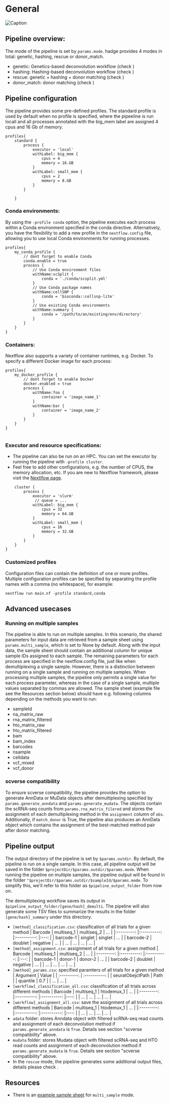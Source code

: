 # General

![Caption](_static/images/pipeline_v2.png)

## **Pipeline overview:**

The mode of the pipeline is set by `params.mode`. hadge provides 4 modes in total: genetic, hashing, rescue or donor_match.

- genetic: Genetics-based deconvolution workflow (check [](genetic))
- hashing: Hashing-based deconvolution workflow (check [](hashing))
- rescue: genetic + hashing + donor matching (check [](rescue))
- donor_match: donor matching (check [](rescue))

## **Pipeline configuration**

The pipeline provides some pre-defined profiles. The standard profile is used by default when no profile is specified, where the pipeeline is run locall and all processes annotated with the big_mem label are assigned 4 cpus and 16 Gb of memory.

```
profiles{
    standard {
        process {
            executor = 'local'
            withLabel: big_mem {
                cpus = 4
                memory = 16.GB
            }
            withLabel: small_mem {
                cpus = 2
                memory = 8.GB
            }
        }

    }
```

### Conda environments:

By using the `-profile conda` option, the pipeline executes each process within a Conda environment specified in the conda directive. Alternatively, you have the flexibility to add a new profile in the `nextflow.config` file, allowing you to use local Conda environments for running processes.

```
profiles{
    my_conda_profile {
        // dont forget to enable Conda
        conda.enable = true
        process {
            // Use Conda environment files
            withName:scSplit {
                conda = './conda/scsplit.yml'
            }
            // Use Conda package names
            withName:cellSNP {
                conda = 'bioconda::cellsnp-lite'
            }
            // Use existing Conda environments
            withName:summary {
                conda = '/path/to/an/existing/env/directory'
            }
        }
    }
}
```

### Containers:

Nextflow also supports a variety of container runtimes, e.g. Docker. To specify a different Docker image for each process:

```
profiles{
    my_docker_profile {
        // dont forget to enable Docker
        docker.enabled = true
        process {
            withName:foo {
                container = 'image_name_1'
            }
            withName:bar {
                container = 'image_name_2'
            }
        }
    }
}


```

### Executor and resource specifications:

- The pipeline can also be run on an HPC. You can set the executor by running the pipeline with `-profile cluster`.
- Feel free to add other configurations, e.g. the number of CPUS, the memory allocation, etc. If you are new to Nextflow framework, please visit the [Nextlfow page](https://www.nextflow.io/docs/latest/config.html#).

```
    cluster {
        process {
            executor = 'slurm'
             // queue = ...
            withLabel: big_mem {
                cpus = 32
                memory = 64.GB
            }
            withLabel: small_mem {
                cpus = 16
                memory = 32.GB
            }
        }
    }
}

```

### Customized profiles

Configuration files can contain the definition of one or more profiles. Multiple configuration profiles can be specified by separating the profile names with a comma (no whitespace), for example:

```
nextflow run main.nf -profile standard,conda
```

## **Advanced usecases**

### **Running on multiple samples**

The pipeline is able to run on multiple samples. In this scenario, the shared parameters for input data are retrieved from a sample sheet using `params.multi_sample`, which is set to None by default.
Along with the input data, the sample sheet should contain an additional column for unique sample IDs assigned to each sample. The remaining parameters for each process are specified in the nextflow.config file, just like when demultiplexing a single sample.
However, there is a distinction between running on a single sample and running on multiple samples. When processing multiple samples, the pipeline only permits a single value for each process parameter, whereas in the case of a single sample, multiple values separated by commas are allowed.
The sample sheet (example file see the Resources section below) should have e.g. following columns depending on the methods you want to run:

- sampleId
- na_matrix_raw
- rna_matrix_filtered
- hto_matrix_raw
- hto_matrix_filtered
- bam
- bam_index
- barcodes
- nsample
- celldata
- vcf_mixed
- vcf_donor

### **scverse compatibility**

To ensure scverse compatibility, the pipeline provides the option to generate AnnData or MuData objects after demultiplexing specified by `params.generate_anndata` and `params.generate_mudata`.
The objects contain the scRNA-seq counts from `params.rna_matrix_filered` and stores the assignment of each demultiplexing method in the `assignment` column of `obs`.
Additionally, if `match_donor` is True, the pipeline also produces an AnnData object which contains the assignment of the best-matched method pair after donor matching.

## **Pipeline output**

The output directory of the pipeline is set by `$params.outdir`.
By default, the pipeline is run on a single sample. In this case, all pipeline output will be saved in the folder `$projectDir/$params.outdir/$params.mode`.
When running the pipeline on multiple samples, the pipeline output will be found in the folder `"$projectDir/$params.outdir/$sampleId/$params.mode`. To simplify this, we'll refer to this folder as `$pipeline_output_folder` from now on.

The demultiplexing workflow saves its output in `$pipeline_output_folder/[gene/hash]_demulti`. The pipeline will also generate some TSV files to summarize the results in the folder `[gene/hash]_summary` under this directory.

- `[method]_classification.csv`: classification of all trials for a given method
  | Barcode | multiseq_1 | multiseq_2 | ... |
  |:---------: |:----------: |:----------: |:---: |
  | barcode-1 | singlet | singlet | ... |
  | barcode-2 | doublet | negative | ... |
  | ... | ... | ... | ... |
- `[method]_assignment.csv`: assignment of all trials for a given method
  | Barcode | multiseq_1 | multiseq_2 | ... |
  |:---------: |:----------: |:----------: |:---: |
  | barcode-1 | donor-1 | donor-2 | ... |
  | barcode-2 | doublet | negative | ... |
  | ... | ... | ... | ... |
- `[method]_params.csv`: specified paramters of all trials for a given method
  | Argument | Value |
  | :---------: | :----------: |
  | seuratObejctPath | Path |
  | quantile | 0.7 |
  | ... | ... |
- `[workflow]_classification_all.csv`: classification of all trials across different methods
  | Barcode | multiseq_1 | htodemux_1 | ... |
  |:---------: |:----------: |:----------: |:---: |
  | ... | ... | ... | ... |
- `[workflow]_assignment_all.csv`: save the assignment of all trials across different methods
  | Barcode | multiseq_1 | htodemux_1 | ... |
  |:---------: |:----------: |:----------: |:---: |
  | ... | ... | ... | ... |
- `adata` folder: stores Anndata object with filtered scRNA-seq read counts and assignment of each deconvolution method if `params.generate_anndata` is `True`. Details see section "scverse compatibility" above.
- `mudata` folder: stores Mudata object with filtered scRNA-seq and HTO read counts and assignment of each deconvolution method if `params.generate_mudata` is `True`. Details see section "scverse compatibility" above.
- In the `rescue` mode, the pipeline generates some additional output files, details please check [](rescue).

## **Resources**

- There is an [example sample sheet](../../multi_sample_input.csv) for `multi_sample` mode.
